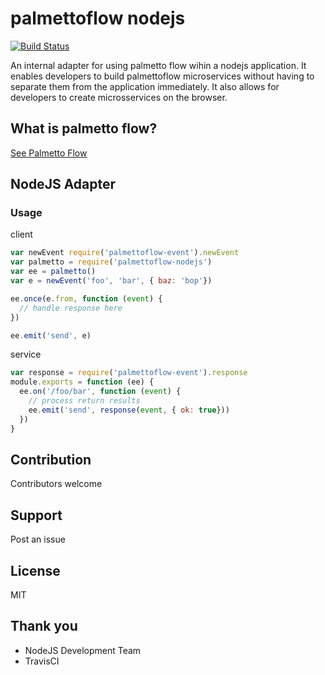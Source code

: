 # palmettoflow nodejs

[![Build Status](https://travis-ci.org/twilson63/palmettoflow-nodejs.svg?branch=master)](https://travis-ci.org/twilson63/palmettoflow-nodejs)

An internal adapter for using palmetto flow wihin a nodejs application. It enables developers to build palmettoflow microservices without having to separate them from the application immediately. It also allows for developers to create microsservices on the browser.

## What is palmetto flow?

[See Palmetto Flow](https://github.com/twilson63/palmettoflow)

## NodeJS Adapter

### Usage

client

``` js
var newEvent require('palmettoflow-event').newEvent
var palmetto = require('palmettoflow-nodejs')
var ee = palmetto()
var e = newEvent('foo', 'bar', { baz: 'bop'})

ee.once(e.from, function (event) {
  // handle response here  
})

ee.emit('send', e)
```

service

``` js
var response = require('palmettoflow-event').response
module.exports = function (ee) {
  ee.on('/foo/bar', function (event) {
    // process return results
    ee.emit('send', response(event, { ok: true}))
  })
}
```

## Contribution

Contributors welcome

## Support

Post an issue

## License

MIT

## Thank you

* NodeJS Development Team
* TravisCI
